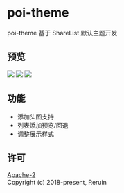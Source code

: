 # poi-theme
poi-theme 基于 ShareList 默认主题开发

## 预览
![](https://i.loli.net/2021/04/21/hwm5S3J9vt6yU4A.png)
![](https://i.loli.net/2021/04/21/hXqtV54cz2MZQT6.png)
![](https://i.loli.net/2021/04/21/r4myT5SAse6QPO8.png)

## 功能
- 添加头图支持
- 列表添加预览/回退
- 调整展示样式

## 许可
[Apache-2](http://www.apache.org/licenses/LICENSE-2.0)   
Copyright (c) 2018-present, Reruin
